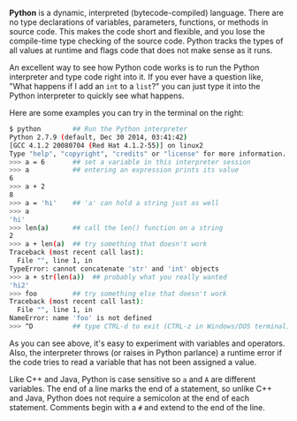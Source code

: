 **Python** is a dynamic, interpreted (bytecode-compiled) language. There are no type declarations of variables, parameters, functions, or methods in source code. This makes the code short and flexible, and you lose the compile-time type checking of the source code. Python tracks the types of all values at runtime and flags code that does not make sense as it runs.

An excellent way to see how Python code works is to run the Python interpreter and type code right into it. If you ever have a question like, "What happens if I add an `int` to a `list`?" you can just type it into the Python interpreter to quickly see what happens.

Here are some examples you can try in the terminal on the right:
    
```bash    
$ python        ## Run the Python interpreter
Python 2.7.9 (default, Dec 30 2014, 03:41:42) 
[GCC 4.1.2 20080704 (Red Hat 4.1.2-55)] on linux2
Type "help", "copyright", "credits" or "license" for more information.
>>> a = 6       ## set a variable in this interpreter session
>>> a           ## entering an expression prints its value
6
>>> a + 2
8
>>> a = 'hi'    ## 'a' can hold a string just as well
>>> a
'hi'
>>> len(a)      ## call the len() function on a string
2
>>> a + len(a)  ## try something that doesn't work
Traceback (most recent call last):
  File "", line 1, in 
TypeError: cannot concatenate 'str' and 'int' objects
>>> a + str(len(a))  ## probably what you really wanted
'hi2'
>>> foo         ## try something else that doesn't work
Traceback (most recent call last):
  File "", line 1, in 
NameError: name 'foo' is not defined
>>> ^D          ## type CTRL-d to exit (CTRL-z in Windows/DOS terminal)
```

As you can see above, it's easy to experiment with variables and operators. Also, the interpreter throws (or raises in Python parlance) a runtime error if the code tries to read a variable that has not been assigned a value.

Like C++ and Java, Python is case sensitive so `a` and `A` are different variables. The end of a line marks the end of a statement, so unlike C++ and Java, Python does not require a semicolon at the end of each statement. Comments begin with a `#` and extend to the end of the line.


